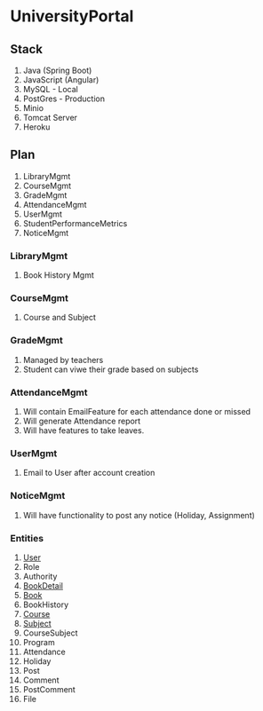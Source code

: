 # UniversityPortal

## Stack
1. Java (Spring Boot)
2. JavaScript (Angular)
5. MySQL - Local
6. PostGres - Production
7. Minio
8. Tomcat Server
10. Heroku

## Plan
1. LibraryMgmt
2. CourseMgmt
3. GradeMgmt
4. AttendanceMgmt
5. UserMgmt
6. StudentPerformanceMetrics
7. NoticeMgmt


### LibraryMgmt
1. Book History Mgmt
### CourseMgmt
1. Course and Subject
### GradeMgmt
1. Managed by teachers
2. Student can viwe their grade based on subjects
### AttendanceMgmt
1. Will contain EmailFeature for each attendance done or missed
2. Will generate Attendance report
3. Will have features to take leaves.
### UserMgmt
1. Email to User after account creation
### NoticeMgmt
1. Will have functionality to post any notice (Holiday, Assignment)

### Entities

1. [User](https://github.com/mnzit/UniversityPortal/blob/master/src/main/java/com/nepalaya/up/model/User.java)
3. Role
4. Authority
5. [BookDetail](https://github.com/mnzit/UniversityPortal/blob/master/src/main/java/com/nepalaya/up/model/BookDetail.java)
6. [Book](https://github.com/mnzit/UniversityPortal/blob/master/src/main/java/com/nepalaya/up/model/Book.java)
7. BookHistory
8. [Course](https://github.com/mnzit/UniversityPortal/blob/master/src/main/java/com/nepalaya/up/model/Course.java)
9. [Subject](https://github.com/mnzit/UniversityPortal/blob/master/src/main/java/com/nepalaya/up/model/Subject.java)
10. CourseSubject
11. Program
12. Attendance
13. Holiday
14. Post
15. Comment
16. PostComment
17. File

